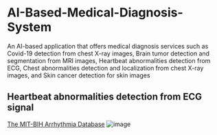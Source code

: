 # AI-Based-Medical-Diagnosis-System
An AI-based application that offers medical diagnosis services such as Covid-19 detection from chest X-ray images, Brain tumor detection and segmentation from MRI images, Heartbeat abnormalities detection from ECG, Chest abnormalities detection and localization from chest X-ray images, and Skin cancer detection for skin images

Heartbeat abnormalities detection from ECG signal
--

[The MIT-BIH Arrhythmia Database](https://www.kaggle.com/datasets/shayanfazeli/heartbeat) 
![image](https://github.com/mohdakrory/AI-Based-Medical-Diagnosis-System/assets/67663339/11daea27-a030-48ab-af3f-6a1a7447b6d8)
